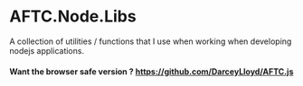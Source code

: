 # <b>AFTC.Node.Libs</b>
A collection of utilities / functions  that I use when working when developing nodejs applications.

#### <b>Want the browser safe version ? https://github.com/DarceyLloyd/AFTC.js